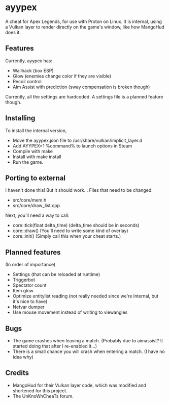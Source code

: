 # ayypex

A cheat for Apex Legends, for use with Proton on Linux.
It is internal, using a Vulkan layer to render directly on the game's window, like how MangoHud does it.

## Features

Currently, ayypex has:

* Wallhack (box ESP)
* Glow (enemies change color if they are visible)
* Recoil control
* Aim Assist with prediction (sway compensation is broken though)

Currently, all the settings are hardcoded. A settings file is a planned feature though.

## Installing

To install the internal version,

* Move the ayypex.json file to /usr/share/vulkan/implicit_layer.d
* Add AYYPEX=1 %command% to launch options in Steam
* Compile with make
* Install with make install
* Run the game.

## Porting to external
I haven't done this! But it should work...
Files that need to be changed:
* src/core/mem.h
* src/core/draw_list.cpp

Next, you'll need a way to call:
* core::tick(float delta_time) (delta_time should be in seconds)
* core::draw()                 (You'll need to write some kind of overlay)
* core::init()                 (Simply call this when your cheat starts.)

## Planned features
(In order of importance)

* Settings (that can be reloaded at runtime)
* Triggerbot
* Spectator count
* Item glow
* Optimize entitylist reading (not really needed since we're internal, but it's nice to have)
* Netvar dumper
* Use mouse movement instead of writing to viewangles

## Bugs

* The game crashes when leaving a match. (Probably due to aimassist? It started doing that after I re-enabled it...)
* There is a small chance you will crash when entering a match. (I have no idea why)

## Credits

* MangoHud for their Vulkan layer code, which was modified and shortened for this project.
* The UnKnoWnCheaTs forum.
